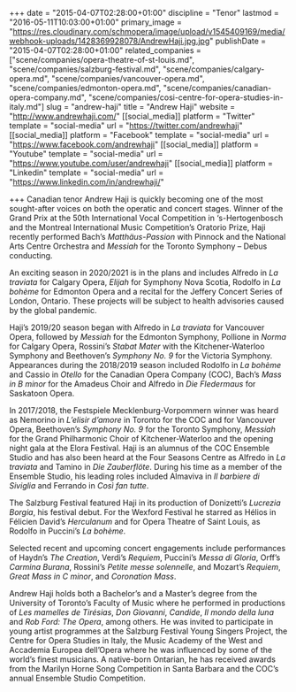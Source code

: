 +++
date = "2015-04-07T02:28:00+01:00"
discipline = "Tenor"
lastmod = "2016-05-11T10:03:00+01:00"
primary_image = "https://res.cloudinary.com/schmopera/image/upload/v1545409169/media/webhook-uploads/1428369928078/AndrewHaji.jpg.jpg"
publishDate = "2015-04-07T02:28:00+01:00"
related_companies = ["scene/companies/opera-theatre-of-st-louis.md", "scene/companies/salzburg-festival.md", "scene/companies/calgary-opera.md", "scene/companies/vancouver-opera.md", "scene/companies/edmonton-opera.md", "scene/companies/canadian-opera-company.md", "scene/companies/cosi-centre-for-opera-studies-in-italy.md"]
slug = "andrew-haji"
title = "Andrew Haji"
website = "http://www.andrewhaji.com/"
[[social_media]]
platform = "Twitter"
template = "social-media"
url = "https://twitter.com/andrewhaji"
[[social_media]]
platform = "Facebook"
template = "social-media"
url = "https://www.facebook.com/andrewhaji"
[[social_media]]
platform = "Youtube"
template = "social-media"
url = "https://www.youtube.com/user/andrewhaji"
[[social_media]]
platform = "Linkedin"
template = "social-media"
url = "https://www.linkedin.com/in/andrewhaji/"

+++
Canadian tenor Andrew Haji is quickly becoming one of the most sought-after voices on both the operatic and concert stages. Winner of the Grand Prix at the 50th International Vocal Competition in ‘s-Hertogenbosch and the Montreal International Music Competition’s Oratorio Prize, Haji recently performed Bach’s _Matthäus-Passion_ with Pinnock and the National Arts Centre Orchestra and _Messiah_ for the Toronto Symphony – Debus conducting.

An exciting season in 2020/2021 is in the plans and includes Alfredo in _La traviata_ for Calgary Opera, _Elijah_ for Symphony Nova Scotia, Rodolfo in _La bohème_ for Edmonton Opera and a recital for the Jeffery Concert Series of London, Ontario. These projects will be subject to health advisories caused by the global pandemic.

Haji’s 2019/20 season began with Alfredo in _La traviata_ for Vancouver Opera, followed by _Messiah_ for the Edmonton Symphony, Pollione in _Norma_ for Calgary Opera, Rossini’s _Stabat Mater_ with the Kitchener-Waterloo Symphony and Beethoven’s _Symphony No. 9_ for the Victoria Symphony. Appearances during the 2018/2019 season included Rodolfo in _La bohème_ and Cassio in _Otello_ for the Canadian Opera Company (COC), Bach’s _Mass in B minor_ for the Amadeus Choir and Alfredo in _Die Fledermaus_ for Saskatoon Opera.

In 2017/2018, the Festspiele Mecklenburg-Vorpommern winner was heard as Nemorino in _L’elisir d’amore_ in Toronto for the COC and for Vancouver Opera, Beethoven’s _Symphony No. 9_ for the Toronto Symphony, _Messiah_ for the Grand Philharmonic Choir of Kitchener-Waterloo and the opening night gala at the Elora Festival. Haji is an alumnus of the COC Ensemble Studio and has also been heard at the Four Seasons Centre as Alfredo in _La traviata_ and Tamino in _Die Zauberflöte_. During his time as a member of the Ensemble Studio, his leading roles included Almaviva in _Il barbiere di Siviglia_ and Ferrando in _Così fan tutte_.

The Salzburg Festival featured Haji in its production of Donizetti’s _Lucrezia Borgia_, his festival debut. For the Wexford Festival he starred as Hélios in Félicien David’s _Herculanum_ and for Opera Theatre of Saint Louis, as Rodolfo in Puccini’s _La bohème_.

Selected recent and upcoming concert engagements include performances of Haydn’s _The Creation_, Verdi’s _Requiem_, Puccini’s _Messa di Gloria_, Orff’s _Carmina Burana_, Rossini’s _Petite messe solennelle_, and Mozart’s _Requiem_, _Great Mass in C minor_, and _Coronation Mass_.

Andrew Haji holds both a Bachelor’s and a Master’s degree from the University of Toronto’s Faculty of Music where he performed in productions of _Les mamelles de Tirésias_, _Don Giovanni_, _Candide_, _Il mondo della luna_ and _Rob Ford: The Opera_, among others. He was invited to participate in young artist programmes at the Salzburg Festival Young Singers Project, the Centre for Opera Studies in Italy, the Music Academy of the West and Accademia Europea dell’Opera where he was influenced by some of the world’s finest musicians. A native-born Ontarian, he has received awards from the Marilyn Horne Song Competition in Santa Barbara and the COC’s annual Ensemble Studio Competition.
